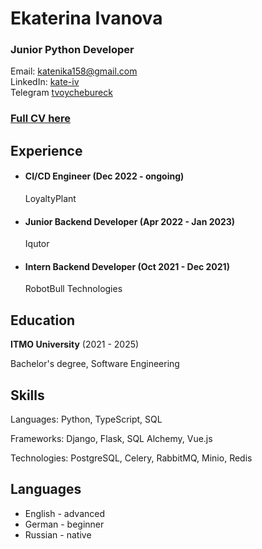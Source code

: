 # Ekaterina Ivanova

### Junior Python Developer

Email: katenika158@gmail.com  
LinkedIn: [kate-iv](https://linkedin.com/in/kate-iv)  
Telegram [tvoychebureck](https://t.me/tvoychebureck)

### [Full CV here](cv.pdf)

## Experience

- #### CI/CD Engineer (Dec 2022 - ongoing)

  LoyaltyPlant

- #### Junior Backend Developer (Apr 2022 - Jan 2023)

  Iqutor

- #### Intern Backend Developer (Oct 2021 - Dec 2021)

  RobotBull Technologies


## Education

**ITMO University** (2021 - 2025)

Bachelor's degree, Software Engineering

## Skills

Languages:
Python, TypeScript, SQL

Frameworks:
Django, Flask, SQL Alchemy, Vue.js

Technologies:
PostgreSQL, Celery, RabbitMQ, Minio, Redis

## Languages

- English - advanced
- German - beginner
- Russian - native

